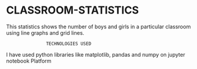 # CLASSROOM-STATISTICS
This statistics shows the number of boys and girls in a particular classroom 
using line graphs and grid lines. 

                   TECHNOLOGIES USED
I have used python libraries like matplotlib, pandas and numpy on  jupyter notebook Platform            

